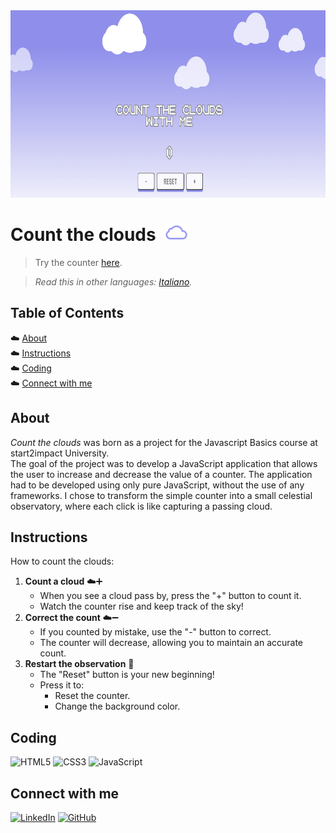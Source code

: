 <img src="/assets/img/counttheclouds_screenshot.png" height="300px" alt="screenshot of the website">

# Count the clouds &nbsp;<img src="/assets/img/icons8-cloud-32.png" height="27px">

> Try the counter <a href="https://counttheclouds.netlify.app/">here</a>.

> *Read this in other languages: [Italiano](README.md).*

## Table of Contents
☁️  [About](#about)<br>
☁️  [Instructions](#instructions)<br>
☁️  [Coding](#coding)<br>
☁️  [Connect with me](#connect-with-me)

## About
*Count the clouds* was born as a project for the Javascript Basics course at start2impact University.<br>
The goal of the project was to develop a JavaScript application that allows the user to increase and decrease the value of a counter. The application had to be developed using only pure JavaScript, without the use of any frameworks.
I chose to transform the simple counter into a small celestial observatory, where each click is like capturing a passing cloud.

## Instructions
How to count the clouds:
1. **Count a cloud** ☁️➕
   - When you see a cloud pass by, press the "+" button to count it.
   - Watch the counter rise and keep track of the sky!
2. **Correct the count** ☁️➖
   - If you counted by mistake, use the "-" button to correct.
   - The counter will decrease, allowing you to maintain an accurate count.
3. **Restart the observation** 🔄
   - The "Reset" button is your new beginning!
   - Press it to:
     - Reset the counter.
     - Change the background color.

## Coding
![HTML5](https://img.shields.io/badge/html5-%23E34F26.svg?style=for-the-badge&logo=html5&logoColor=white)
![CSS3](https://img.shields.io/badge/css3-%231572B6.svg?style=for-the-badge&logo=css3&logoColor=white)
![JavaScript](https://img.shields.io/badge/javascript-%23323330.svg?style=for-the-badge&logo=javascript&logoColor=%23F7DF1E)

## Connect with me
[![LinkedIn](https://img.shields.io/badge/linkedin-%230077B5.svg?style=for-the-badge&logo=linkedin&logoColor=white)](https://www.linkedin.com/in/elena-scopazzo/)
[![GitHub](https://img.shields.io/badge/github-%23121011.svg?style=for-the-badge&logo=github&logoColor=white)](https://github.com/elena-scopazzo)
